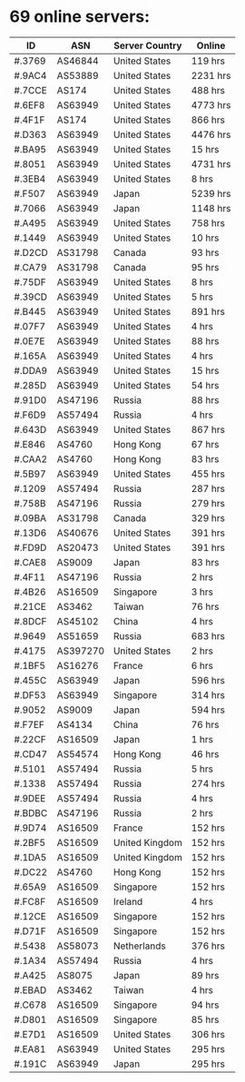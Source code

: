 # 69 online servers:

| ID | ASN | Server Country | Online |
| ------ | ------ | ------ | ------ |
| #.3769 | AS46844 | United States | 119 hrs |
| #.9AC4 | AS53889 | United States | 2231 hrs |
| #.7CCE | AS174 | United States | 488 hrs |
| #.6EF8 | AS63949 | United States | 4773 hrs |
| #.4F1F | AS174 | United States | 866 hrs |
| #.D363 | AS63949 | United States | 4476 hrs |
| #.BA95 | AS63949 | United States | 15 hrs |
| #.8051 | AS63949 | United States | 4731 hrs |
| #.3EB4 | AS63949 | United States | 8 hrs |
| #.F507 | AS63949 | Japan | 5239 hrs |
| #.7066 | AS63949 | Japan | 1148 hrs |
| #.A495 | AS63949 | United States | 758 hrs |
| #.1449 | AS63949 | United States | 10 hrs |
| #.D2CD | AS31798 | Canada | 93 hrs |
| #.CA79 | AS31798 | Canada | 95 hrs |
| #.75DF | AS63949 | United States | 8 hrs |
| #.39CD | AS63949 | United States | 5 hrs |
| #.B445 | AS63949 | United States | 891 hrs |
| #.07F7 | AS63949 | United States | 4 hrs |
| #.0E7E | AS63949 | United States | 88 hrs |
| #.165A | AS63949 | United States | 4 hrs |
| #.DDA9 | AS63949 | United States | 15 hrs |
| #.285D | AS63949 | United States | 54 hrs |
| #.91D0 | AS47196 | Russia | 88 hrs |
| #.F6D9 | AS57494 | Russia | 4 hrs |
| #.643D | AS63949 | United States | 867 hrs |
| #.E846 | AS4760 | Hong Kong | 67 hrs |
| #.CAA2 | AS4760 | Hong Kong | 83 hrs |
| #.5B97 | AS63949 | United States | 455 hrs |
| #.1209 | AS57494 | Russia | 287 hrs |
| #.758B | AS47196 | Russia | 279 hrs |
| #.09BA | AS31798 | Canada | 329 hrs |
| #.13D6 | AS40676 | United States | 391 hrs |
| #.FD9D | AS20473 | United States | 391 hrs |
| #.CAE8 | AS9009 | Japan | 83 hrs |
| #.4F11 | AS47196 | Russia | 2 hrs |
| #.4B26 | AS16509 | Singapore | 3 hrs |
| #.21CE | AS3462 | Taiwan | 76 hrs |
| #.8DCF | AS45102 | China | 4 hrs |
| #.9649 | AS51659 | Russia | 683 hrs |
| #.4175 | AS397270 | United States | 2 hrs |
| #.1BF5 | AS16276 | France | 6 hrs |
| #.455C | AS63949 | Japan | 596 hrs |
| #.DF53 | AS63949 | Singapore | 314 hrs |
| #.9052 | AS9009 | Japan | 594 hrs |
| #.F7EF | AS4134 | China | 76 hrs |
| #.22CF | AS16509 | Japan | 1 hrs |
| #.CD47 | AS54574 | Hong Kong | 46 hrs |
| #.5101 | AS57494 | Russia | 5 hrs |
| #.1338 | AS57494 | Russia | 274 hrs |
| #.9DEE | AS57494 | Russia | 4 hrs |
| #.BDBC | AS47196 | Russia | 2 hrs |
| #.9D74 | AS16509 | France | 152 hrs |
| #.2BF5 | AS16509 | United Kingdom | 152 hrs |
| #.1DA5 | AS16509 | United Kingdom | 152 hrs |
| #.DC22 | AS4760 | Hong Kong | 152 hrs |
| #.65A9 | AS16509 | Singapore | 152 hrs |
| #.FC8F | AS16509 | Ireland | 4 hrs |
| #.12CE | AS16509 | Singapore | 152 hrs |
| #.D71F | AS16509 | Singapore | 152 hrs |
| #.5438 | AS58073 | Netherlands | 376 hrs |
| #.1A34 | AS57494 | Russia | 4 hrs |
| #.A425 | AS8075 | Japan | 89 hrs |
| #.EBAD | AS3462 | Taiwan | 4 hrs |
| #.C678 | AS16509 | Singapore | 94 hrs |
| #.D801 | AS16509 | Singapore | 85 hrs |
| #.E7D1 | AS16509 | United States | 306 hrs |
| #.EA81 | AS63949 | United States | 295 hrs |
| #.191C | AS63949 | Japan | 295 hrs |

